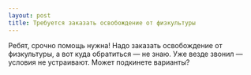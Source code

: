 ```yaml
---
layout: post 
title: Требуется заказать освобождение от физкультуры 
--- 
```

Ребят, срочно помощь нужна! Надо заказать освобождение от физкультуры, а вот куда обратиться — не знаю. Уже везде звонил — условия не устраивают. Может подкинете варианты?